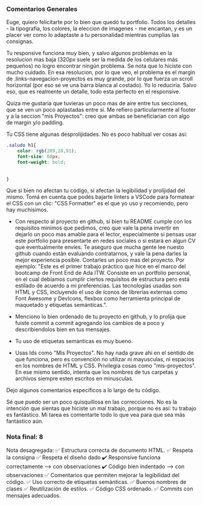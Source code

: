 ### Comentarios Generales

Euge, quiero felicitarte por lo bien que quedó tu portfolio. Todos los detalles - la tipografia, los colores, la eleccion de imagenes - me encantan, y es un placer ver como lo adaptaste a tu personalidad mientras cumplias las consignas. 

Tu responsive funciona muy bien, y salvo algunos problemas en la resolucion mas baja (320px suele ser la medida de los celulares más pequeños) no logro encontrar ningún problema. Se nota que lo hiciste con mucho cuidado. En esa resolucion, por lo que veo, el problema es el margin de .links-navegacion-proyectos es muy grande, por lo que fuerza un scroll horizontal (por eso se ve una barra blanca al costado). Yo lo reduciria. Salvo eso, que es realmente un detalle, todo esta perfecto en el responsive.  

Quiza me gustaria que tuvieras un poco mas de aire entre tus secciones, que se ven un poco aplastadas entre si. Me refiero particularmente al footer y a la seccion "mis Proyectos": creo que ambas se beneficiarian con algo de margin y/o padding. 

Tu CSS tiene algunas desprolijidades. No es poco habitual ver cosas asi:

```css 
.saludo h1{
    color: rgb(209,28,91);
    font-size: 60px;
    font-weight: bold; 
   
    
}
```

Que si bien no afectan tu código, sí afectan la legibilidad y prolijidad del mismo. Tomá en cuenta que podés bajarte linters a VSCode para formatear el CSS con un clic: "CSS Formatter" es el que yo uso y recomiendo, pero hay muchísimos.

- Con respecto al proyecto en github, si bien tu README cumple con los requisitos minimos que pedimos, creo que vale la pena invertir en dejarlo un poco mas amable para el lector, especialmente si pensas usar este portfolio para presentarte en redes sociales o si estará en algun CV que eventualmente envíes. Te aseguro que mucha gente lee nuesto github cuando están evaluando contratarnos, y vale la pena darles la mejor experiencia posible. Contarles un poco mas del proyecto. Por ejemplo: "Este es el primer trabajo práctico que hice en el marco del bootcamp de Front End de Ada ITW. Consiste en un portfolio personal, en el cual debíamos cumplir ciertos requisitos de estructura pero está estilado de acuerdo a mi preferencias. Las tecnologías usadas son HTML y CSS, incluyendo el uso de íconos de librerías externas como Font Awesome y DevIcons, flexbox como herramienta principal de maquetado y etiquetas semánticas.". 

- Menciono lo bien ordenado de tu proyecto en github, y lo prolija que fuiste commit a commit agregando los cambios de a poco y describiendolos bien en tus mensajes.

- Tu uso de etiquetas semanticas es muy bueno. 

- Usas Ids como "Mis Proyectos". No hay nada grave ahi en el sentido de que funciona, pero es convención no utilizar ni mayusculas, ni espacios en los nombres de HTML y CSS. Privilegia cosas como "mis-proyectos". En ese mismo sentido, intenta que los nombres de tus carpetas y archivos siempre esten escritos en minusculas. 

Dejo algunos comentarios específicos a lo largo de tu código. 

Sé que puedo ser un poco quisquillosa en las correcciones. No es la intención que sientas que hiciste un mal trabajo, porque no es así: tu trabajo es fantástico. Mi tarea es comentarte todo lo que vea para que sea más fantástico aún. 


### Nota final: 8

Nota desagregada: 
✅ Estructura correcta de documento HTML.
✅ Respeta la consigna 
✅ Respeta el diseño dado 
✔️ Responsive funciona correctamente --> con observaciones
✔️ Código bien indentado --> con observaciones
✅ Comentarios que permiten mejorar la legibilidad del código.
✅ Uso correcto de etiquetas semánticas.
✅ Buenos nombres de clases
✅ Reutilización de estilos.
✅ Código CSS ordenado.
✅ Commits con mensajes adecuados.
